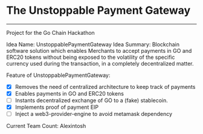 # The Unstoppable Payment Gateway
---------------------------------

Project for the Go Chain Hackathon

Idea Name: UnstoppablePaymentGateway
Idea Summary:  Blockchain software solution which enables Merchants to accept payments in GO and ERC20 tokens without being exposed to the volatility of the specific currency used during the transaction, in a completely decentralized matter.

Feature of UnstoppablePaymentGateway:
- [x] Removes the need of centralized architecture to keep track of payments
- [x] Enables payments in GO and ERC20 tokens
- [ ] Instants decentralized exchange of GO to a (fake) stablecoin.
- [x] Implements proof of payment EIP
- [ ] Inject a web3-provider-engine to avoid metamask dependency

Current Team Count: Alexintosh